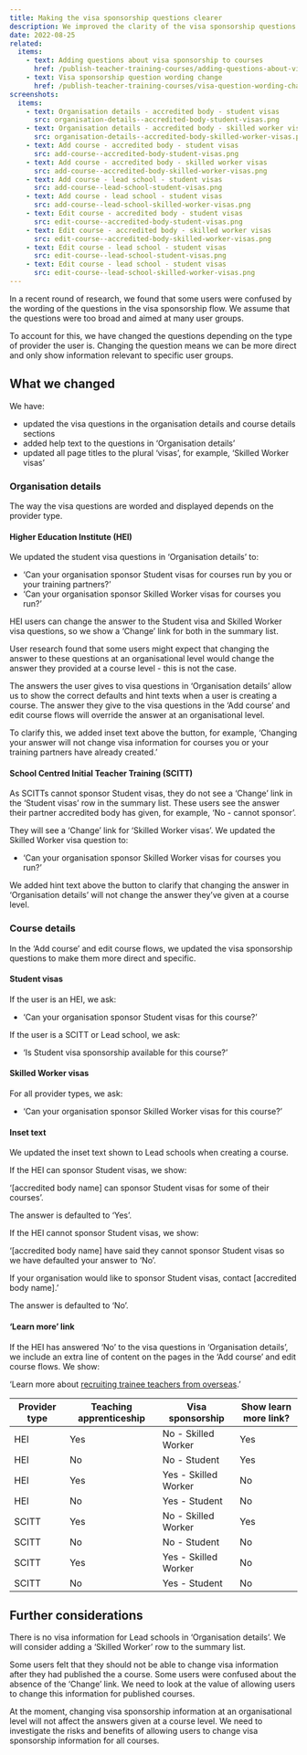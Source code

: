 ```yaml
---
title: Making the visa sponsorship questions clearer
description: We improved the clarity of the visa sponsorship questions and made them more specific
date: 2022-08-25
related:
  items:
    - text: Adding questions about visa sponsorship to courses
      href: /publish-teacher-training-courses/adding-questions-about-visa-sponsorship-to-courses/
    - text: Visa sponsorship question wording change
      href: /publish-teacher-training-courses/visa-question-wording-change/
screenshots:
  items:
    - text: Organisation details - accredited body - student visas
      src: organisation-details--accredited-body-student-visas.png
    - text: Organisation details - accredited body - skilled worker visas
      src: organisation-details--accredited-body-skilled-worker-visas.png
    - text: Add course - accredited body - student visas
      src: add-course--accredited-body-student-visas.png
    - text: Add course - accredited body - skilled worker visas
      src: add-course--accredited-body-skilled-worker-visas.png
    - text: Add course - lead school - student visas
      src: add-course--lead-school-student-visas.png
    - text: Add course - lead school - student visas
      src: add-course--lead-school-skilled-worker-visas.png
    - text: Edit course - accredited body - student visas
      src: edit-course--accredited-body-student-visas.png
    - text: Edit course - accredited body - skilled worker visas
      src: edit-course--accredited-body-skilled-worker-visas.png
    - text: Edit course - lead school - student visas
      src: edit-course--lead-school-student-visas.png
    - text: Edit course - lead school - student visas
      src: edit-course--lead-school-skilled-worker-visas.png
---
```


In a recent round of research, we found that some users were confused by the wording of the questions in the visa sponsorship flow. We assume that the questions were too broad and aimed at many user groups.

To account for this, we have changed the questions depending on the type of provider the user is. Changing the question means we can be more direct and only show information relevant to specific user groups.

## What we changed

We have:

- updated the visa questions in the organisation details and course details sections
- added help text to the questions in ‘Organisation details’
- updated all page titles to the plural ‘visas’, for example, ‘Skilled Worker visas’

### Organisation details

The way the visa questions are worded and displayed depends on the provider type.

#### Higher Education Institute (HEI)

We updated the student visa questions in ‘Organisation details’ to:

- ‘Can your organisation sponsor Student visas for courses run by you or your training partners?’
- ‘Can your organisation sponsor Skilled Worker visas for courses you run?’

HEI users can change the answer to the Student visa and Skilled Worker visa questions, so we show a ‘Change’ link for both in the summary list.

User research found that some users might expect that changing the answer to these questions at an organisational level would change the answer they provided at a course level - this is not the case.

The answers the user gives to visa questions in ‘Organisation details’ allow us to show the correct defaults and hint texts when a user is creating a course. The answer they give to the visa questions in the ‘Add course’ and edit course flows will override the answer at an organisational level.

To clarify this, we added inset text above the button, for example, ‘Changing your answer will not change visa information for courses you or your training partners have already created.’

#### School Centred Initial Teacher Training (SCITT)

As SCITTs cannot sponsor Student visas, they do not see a ‘Change’ link in the ‘Student visas’ row in the summary list. These users see the answer their partner accredited body has given, for example, ‘No - cannot sponsor’.

They will see a ‘Change’ link for ‘Skilled Worker visas’. We updated the Skilled Worker visa question to:

- ‘Can your organisation sponsor Skilled Worker visas for courses you run?’

We added hint text above the button to clarify that changing the answer in ‘Organisation details’ will not change the answer they’ve given at a course level.

### Course details

In the ‘Add course’ and edit course flows, we updated the visa sponsorship questions to make them more direct and specific.

#### Student visas

If the user is an HEI, we ask:

- ‘Can your organisation sponsor Student visas for this course?’

If the user is a SCITT or Lead school, we ask:

- ‘Is Student visa sponsorship available for this course?’

#### Skilled Worker visas

For all provider types, we ask:

- ‘Can your organisation sponsor Skilled Worker visas for this course?’

#### Inset text

We updated the inset text shown to Lead schools when creating a course.

If the HEI can sponsor Student visas, we show:

‘[accredited body name] can sponsor Student visas for some of their courses’.

The answer is defaulted to ‘Yes’.

If the HEI cannot sponsor Student visas, we show:

‘[accredited body name] have said they cannot sponsor Student visas so we have defaulted your answer to ‘No’.

If your organisation would like to sponsor Student visas, contact [accredited body name].’

The answer is defaulted to ‘No’.

#### ‘Learn more’ link

If the HEI has answered ‘No’ to the visa questions in ‘Organisation details’, we include an extra line of content on the pages in the ‘Add course’ and edit course flows. We show:

‘Learn more about [recruiting trainee teachers from overseas](https://www.gov.uk/guidance/recruit-trainee-teachers-from-overseas-accredited-itt-providers).’

| Provider type | Teaching apprenticeship | Visa sponsorship | Show learn more link? |
|---|---|---|---|
| HEI | Yes | No - Skilled Worker | Yes |
| HEI | No | No - Student | Yes |
| HEI | Yes | Yes - Skilled Worker | No |
| HEI | No | Yes - Student | No |
| SCITT | Yes | No - Skilled Worker | Yes |
| SCITT | No | No - Student | No |
| SCITT | Yes | Yes - Skilled Worker | No |
| SCITT | No | Yes - Student | No |

## Further considerations

There is no visa information for Lead schools in ‘Organisation details’. We will consider adding a ‘Skilled Worker’ row to the summary list.

Some users felt that they should not be able to change visa information after they had published the a course. Some users were confused about the absence of the ‘Change’ link. We need to look at the value of allowing users to change this information for published courses.

At the moment, changing visa sponsorship information at an organisational level will not affect the answers given at a course level. We need to investigate the risks and benefits of allowing users to change visa sponsorship information for all courses.
